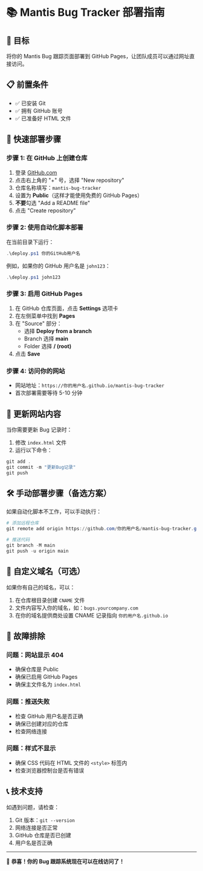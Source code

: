 # 📚 Mantis Bug Tracker 部署指南

## 🎯 目标
将你的 Mantis Bug 跟踪页面部署到 GitHub Pages，让团队成员可以通过网址直接访问。

## 📋 前置条件
- ✅ 已安装 Git
- ✅ 拥有 GitHub 账号
- ✅ 已准备好 HTML 文件

## 🚀 快速部署步骤

### 步骤 1: 在 GitHub 上创建仓库
1. 登录 [GitHub.com](https://github.com)
2. 点击右上角的 "+" 号，选择 "New repository"
3. 仓库名称填写：`mantis-bug-tracker`
4. 设置为 **Public**（这样才能使用免费的 GitHub Pages）
5. **不要**勾选 "Add a README file"
6. 点击 "Create repository"

### 步骤 2: 使用自动化脚本部署
在当前目录下运行：
```powershell
.\deploy.ps1 你的GitHub用户名
```

例如，如果你的 GitHub 用户名是 `john123`：
```powershell
.\deploy.ps1 john123
```

### 步骤 3: 启用 GitHub Pages
1. 在 GitHub 仓库页面，点击 **Settings** 选项卡
2. 在左侧菜单中找到 **Pages**
3. 在 "Source" 部分：
   - 选择 **Deploy from a branch**
   - Branch 选择 **main**
   - Folder 选择 **/ (root)**
4. 点击 **Save**

### 步骤 4: 访问你的网站
- 网站地址：`https://你的用户名.github.io/mantis-bug-tracker`
- 首次部署需要等待 5-10 分钟

## 🔄 更新网站内容

当你需要更新 Bug 记录时：

1. 修改 `index.html` 文件
2. 运行以下命令：
```powershell
git add .
git commit -m "更新Bug记录"
git push
```

## 🛠️ 手动部署步骤（备选方案）

如果自动化脚本不工作，可以手动执行：

```powershell
# 添加远程仓库
git remote add origin https://github.com/你的用户名/mantis-bug-tracker.git

# 推送代码
git branch -M main
git push -u origin main
```

## 🎨 自定义域名（可选）

如果你有自己的域名，可以：
1. 在仓库根目录创建 `CNAME` 文件
2. 文件内容写入你的域名，如：`bugs.yourcompany.com`
3. 在你的域名提供商处设置 CNAME 记录指向 `你的用户名.github.io`

## 🔧 故障排除

### 问题：网站显示 404
- 确保仓库是 Public
- 确保已启用 GitHub Pages
- 确保主文件名为 `index.html`

### 问题：推送失败
- 检查 GitHub 用户名是否正确
- 确保已创建对应的仓库
- 检查网络连接

### 问题：样式不显示
- 确保 CSS 代码在 HTML 文件的 `<style>` 标签内
- 检查浏览器控制台是否有错误

## 📞 技术支持

如遇到问题，请检查：
1. Git 版本：`git --version`
2. 网络连接是否正常
3. GitHub 仓库是否已创建
4. 用户名是否正确

---

🎉 **恭喜！你的 Bug 跟踪系统现在可以在线访问了！** 